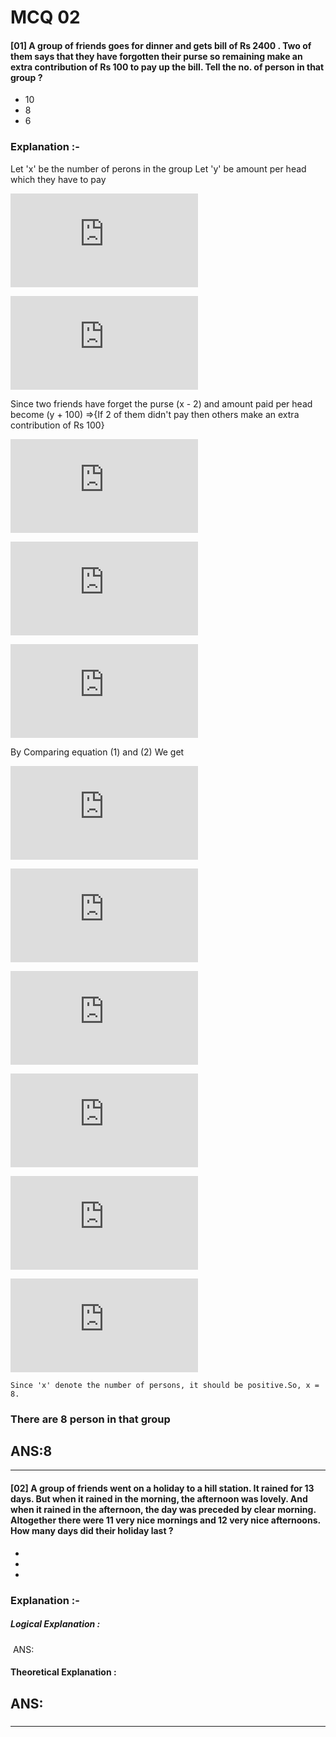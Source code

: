 # MCQ 02


#### [01] A group of friends goes for dinner and gets bill of Rs 2400 . Two of them says that they have forgotten their purse so remaining make an extra contribution of Rs 100 to pay up the bill. Tell the no. of person in that group ? 
  - 10
  - 8
  - 6

### Explanation :-
   Let 'x' be the number of perons in the group
   Let 'y' be amount per head which they have to pay
  
  ![](https://latex.codecogs.com/png.latex?%5Cbg_white%20%5Cfn_cm%20%5CLARGE%20x%5Ctimes%20y%3D2400)
  
  ![](https://latex.codecogs.com/png.latex?%5Cbg_white%20%5Cfn_cm%20%5CLARGE%20y%3D%5C%20%5Cfrac%7B2400%7D%7Bx%7D%5C%20%5C%20%5C%20%5C%20%5C%20%5C%20----%5Cto%20%281%29)
  
  Since two friends have forget the purse (x - 2) and amount paid per head become (y + 100) =>{If 2 of them didn't pay then others make an extra contribution of Rs 100}
  
  ![](https://latex.codecogs.com/png.latex?%5Cbg_white%20%5Cfn_cm%20%5CLARGE%20%5Cleft%28x-2%5Cright%29%5Cleft%28y%5C%20&plus;%5C%20100%5Cright%29%3D2400)
  
  ![](https://latex.codecogs.com/png.latex?%5Cbg_white%20%5Cfn_cm%20%5CLARGE%20%5Cmathrm%7By&plus;100%5C%20%3D%5C%20%7D%5Cfrac%7B%5Cmathrm%7B2400%7D%7D%7B%5Cmathrm%7B%28x-2%29%7D%7D%5C)
  
  ![](https://latex.codecogs.com/png.latex?%5Cbg_white%20%5Cfn_cm%20%5CLARGE%20%5Cmathrm%7By%7D%5Cmathrm%7B%5C%20%7D%5Cmathrm%7B%3D%5C%20%7D%5Cfrac%7B%5Cmathrm%7B2400%7D%7D%7B%5Cmathrm%7B%28x-2%29%7D%7D-100%5C%20%5C%20%5C%20%5C%20%5C%20----%5Cto%20%282%29%5C)
  
  By Comparing equation (1) and (2) We get
  
  ![](https://latex.codecogs.com/png.latex?%5Cbg_white%20%5Cfn_cm%20%5CLARGE%20%5Cfrac%7B2400%7D%7Bx%7D%5C%20%3D%5C%20%5Cfrac%7B%5Cmathrm%7B2400%7D%7D%7B%5Cmathrm%7B%28x-2%29%7D%7D-100%5C)
  
  ![](https://latex.codecogs.com/png.latex?%5Cbg_white%20%5Cfn_cm%20%5CLARGE%20%5Cfrac%7B2400%7D%7Bx%7D%5C%20%3D%5C%20%5Cfrac%7B%5Cmathrm%7B2400%7D%5Cmathrm%7B-%7D%5Cleft%28100x-200%5Cright%29%7D%7B%5Cmathrm%7B%28x-2%29%7D%7D%5C)
  
  ![](https://latex.codecogs.com/png.latex?%5Cbg_white%20%5Cfn_cm%20%5CLARGE%202400x-4800%3D2400x-100x%5E%7B2%20%7D&plus;200x%5C)
  
  ![](https://latex.codecogs.com/png.latex?%5Cbg_white%20%5Cfn_cm%20%5CLARGE%20%7B%5Cmathrm%7Bx%7D%7D%5E2%5Cmathrm%7B-%7D%5Cmathrm%7B%5C%202x%5C%20-48%5C%20%3D%5C%200%7D%5C)
  
  ![](https://latex.codecogs.com/png.latex?%5Cbg_white%20%5Cfn_cm%20%5CLARGE%20%5Cmathrm%7B%28x-8%29%5C%20%28x&plus;6%29%5C%20%3D%5C%200%7D%5C)
  
  ![](https://latex.codecogs.com/png.latex?%5Cbg_white%20%5Cfn_cm%20%5CLARGE%20%5Cmathrm%7Bx%5C%20%3D%5C%208%5C%20%7D%5Cmathrm%7B%5C%20%7D%5Cmathrm%7Bor%7D%5Cmathrm%7B%5C%20%7D%5Cmathrm%7B%5C%20x%5C%20%3D%5C%20-%7D%5Cmathrm%7B6%7D%5C)
  
    Since 'x' denote the number of persons, it should be positive.So, x = 8. 
 
### There are 8 person in that group
## ANS:8 

- - - -

#### [02] A group of friends went on a holiday to a hill station. It rained for 13 days. But when it rained in the morning, the afternoon was lovely. And when it rained in the afternoon, the day was preceded by clear morning. Altogether there were 11 very nice mornings and 12 very nice afternoons. How many days did their holiday last ?
  - 
  - 
  - 

### Explanation :-
##### Logical Explanation :
  ![]()
 ANS: 

#### Theoretical Explanation :


 
### 
## ANS: 


##### 

- - - -
